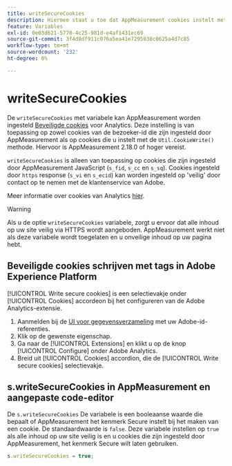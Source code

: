 ```yaml
---
title: writeSecureCookies
description: Hiermee staat u toe dat AppMeasurement cookies instelt met het kenmerk Secure.
feature: Variables
exl-id: 0e03d621-5770-4c25-981d-e4af1431ec69
source-git-commit: 3f4d8df911c076a5ea41e7295038c0625a4d7c85
workflow-type: tm+mt
source-wordcount: '232'
ht-degree: 0%

---
```


# writeSecureCookies

De `writeSecureCookies` met variabele kan AppMeasurement worden ingesteld [Beveiligde cookies](https://en.wikipedia.org/wiki/Secure_cookie) voor Analytics. Deze instelling is van toepassing op zowel cookies van de bezoeker-id die zijn ingesteld door AppMeasurement als op cookies die u instelt met de `Util.CookieWrite()` methode. Hiervoor is AppMeasurement 2.18.0 of hoger vereist.

`writeSecureCookies` is alleen van toepassing op cookies die zijn ingesteld door AppMeasurement JavaScript (`s_fid`, `s_cc` en `s_sq`). Cookies ingesteld door `https` response (`s_vi` en `s_ecid`) kan worden ingesteld op &#39;veilig&#39; door contact op te nemen met de klantenservice van Adobe.

Meer informatie over cookies van Analytics [hier](https://experienceleague.adobe.com/docs/core-services/interface/administration/ec-cookies/cookies-analytics.html).

>[!WARNING]
>
>Als u de optie `writeSecureCookies` variabele, zorgt u ervoor dat alle inhoud op uw site veilig via HTTPS wordt aangeboden. AppMeasurement werkt niet als deze variabele wordt toegelaten en u onveilige inhoud op uw pagina hebt.

## Beveiligde cookies schrijven met tags in Adobe Experience Platform

[!UICONTROL Write secure cookies] is een selectievakje onder [!UICONTROL Cookies] accordeon bij het configureren van de Adobe Analytics-extensie.

1. Aanmelden bij de [UI voor gegevensverzameling](https://experience.adobe.com/data-collection) met uw Adobe-id-referenties.
2. Klik op de gewenste eigenschap.
3. Ga naar de [!UICONTROL Extensions] en klikt u op de knop [!UICONTROL Configure] onder Adobe Analytics.
4. Breid uit [!UICONTROL Cookies] accordion, die de [!UICONTROL Write secure cookies] selectievakje.

## s.writeSecureCookies in AppMeasurement en aangepaste code-editor

De `s.writeSecureCookies` De variabele is een booleaanse waarde die bepaalt of AppMeasurement het kenmerk Secure instelt bij het maken van een cookie. De standaardwaarde is `false`. Deze variabele instellen op `true` als alle inhoud op uw site veilig is en u cookies die zijn ingesteld door AppMeasurement, het kenmerk Secure wilt laten gebruiken.

```js
s.writeSecureCookies = true;
```
